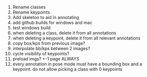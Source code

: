 1. Rename classes
2. Rename keypoints
3. Add skeleton to aid in annotating
4. add github builds for windows and mac
5. test windows build
6. when deleting a class, delete it from all annotations
7. when deleting a keypoint, delete it from all relevant annotations
8. copy box/kps from previous image?
9. interpolate bb/kps between 2 images? 
10. cycle visibility of keypoints?
11. preload imgs? +-1 page ALWAYS
12. every annotation in pose mode must have a bounding box and a keypoint. do not allow picking a class with 0 keypoints
